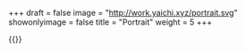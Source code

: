 +++
draft = false
image = "http://work.yaichi.xyz/portrait.svg"
showonlyimage = false
title = "Portrait"
weight = 5
+++

{{<lightbox src="http://work.yaichi.xyz/portrait.svg">}}

